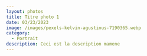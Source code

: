 ```yaml
---
layout: photos
title: Titre photo 1
date: 03/23/2023
image: /images/pexels-kelvin-agustinus-7190365.webp
category:
  - Portrait
description: Ceci est la description mamene
---
```

